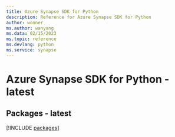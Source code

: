 ```yaml
---
title: Azure Synapse SDK for Python
description: Reference for Azure Synapse SDK for Python
author: wonner
ms.author: wanyang
ms.data: 02/15/2023
ms.topic: reference
ms.devlang: python
ms.service: synapse
---
```

# Azure Synapse SDK for Python - latest
## Packages - latest
[!INCLUDE [packages](synapse-index.md)]